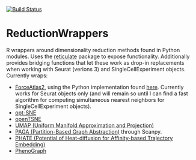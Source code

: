 [![Build Status](https://travis-ci.com/milescsmith/ReductionWrappers.svg?branch=master)](https://travis-ci.com/milescsmith/ReductionWrappers)
# ReductionWrappers
R wrappers around dimensionality reduction methods found in Python modules.  Uses the [reticulate](https://github.com/rstudio/reticulate) package to expose functionality.  Additionally provides bridging functions that let these work as drop-in replacements when working with Seurat (verions 3) and SingleCellExperiment objects.  Currently wraps:
  * [ForceAtlas2](http://journals.plos.org/plosone/article?id=10.1371/journal.pone.0098679), using the Python implementation found [here](https://github.com/bhargavchippada/forceatlas2).  Currently works for Seurat objects only (and will remain so until I can find a fast algorithm for computing simultaneous nearest neighbors for SingleCellExperiment objects).
  * [opt-SNE](https://github.com/omiq-ai/Multicore-opt-SNE)
  * [openTSNE](https://github.com/pavlin-policar/openTSNE)
  * [UMAP (Uniform Manifold Approximation and Projection)](https://github.com/lmcinnes/umap)
  * [PAGA (Partition-Based Graph Abstraction)](https://github.com/theislab/paga) through Scanpy.
  * [PHATE (Potential of Heat-diffusion for Affinity-based Trajectory Embedding)](https://www.biorxiv.org/content/early/2017/03/24/120378)
  * [PhenoGraph](https://github.com/jacoblevine/PhenoGraph)
